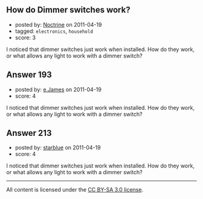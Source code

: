 ## How do Dimmer switches work?

- posted by: [Noctrine](https://stackexchange.com/users/-1/50-noctrine) on 2011-04-19
- tagged: `electronics`, `household`
- score: 3

I noticed that dimmer switches just work when installed. How do they work, or what allows any light to work with a dimmer switch?


## Answer 193

- posted by: [e.James](https://stackexchange.com/users/-1/54-e-james) on 2011-04-19
- score: 4

I noticed that dimmer switches just work when installed. How do they work, or what allows any light to work with a dimmer switch?


## Answer 213

- posted by: [starblue](https://stackexchange.com/users/-1/107-starblue) on 2011-04-19
- score: 4

I noticed that dimmer switches just work when installed. How do they work, or what allows any light to work with a dimmer switch?



---

All content is licensed under the [CC BY-SA 3.0 license](https://creativecommons.org/licenses/by-sa/3.0/).
